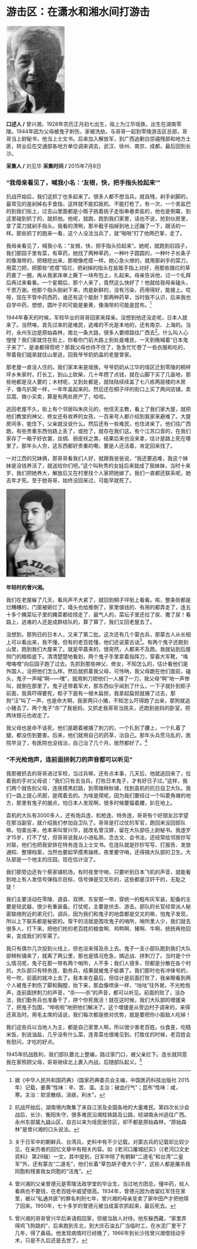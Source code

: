 # 游击区：在潇水和湘水间打游击

![曾兴湘](./../../assets/nobody79.JPG)

**口述人 /** 曾兴湘，1928年农历正月初七出生，祖上为江华瑶族，出生在湖南零陵。1944年因为父母被鬼子刺伤，家被洗劫，与哥哥一起到零陵游击区总部，哥哥当上尉秘书，他当上士文书。后来加入解放军，到广西追剿白崇禧残部和地方土匪，转业后在交通部各地方单位调来调去，武汉、徐州、南京、成都，最后回到长沙。

**采集人 /** 刘见华 **采集时间 /** 2015年7月8日

### “我母亲看见了，喊我小名：‘友根，快，把手指头捡起来’”

抗战开始后，我们这抓丁也多起来了。很多人都不想当兵，就自残，剁手剁脚的，最常见的是剁掉右手食指，这样就不能扣扳机、不能打枪了。有一次，一个卖盐巴的到我们街上，过去山里面都是小贩子挑着挑子走街串巷卖盐的，他也是倒霉，到这里碰到抓丁的，就抓他。他呢，就跑，跑到我们家里，话也不说，抢到伙房里，拿了菜刀就剁手指头。我看的清咧，那半截手指掉到地上还蹦了一下，跟活的一样。那些抓丁的跑来一看，这个人没法当兵了，就“啪啪”打了他两巴掌，走了。

我母亲看见了，喊我小名：“友根，快，把手指头捡起来”。她呢，就跑到后园子，我们那园子里有菜，有草药，她找了两种草药，一种叶子圆圆的，一种叶子长条子的像海带的，把根挖出来，那根像疙瘩一样。她心急火燎的，就用那剁手的菜刀，用菜刀把，把那些“疙瘩”捣烂，把剁掉的指头在盐贩手指上对好，用那些搞烂的草药裹了一圈，再从我家床单上撕下一块布包上，扎起来。母亲告诉他，过一个礼拜后再过来看看。一个星期后，那个人来了，竟然这么快好了！他就给我母亲磕头，千恩万谢。他那个指头刚剁下来，肉是新鲜的，没有污染，药用得好，能接上。哎呀，现在不管中药西药，谁还有这个能耐？那两种药草，当时我不认识，后来我也自学中药，想想，圆叶子的可能是姜黄，像海带的可能是昆布。[^10]

1944年春天的时候，军校毕业的哥哥回家来探亲。没想到他还没走呢，日本人就来了。当然咯，首先过来的是难民，逃难的不光是本地的，还有南京、上海的。当时，永州东边是原始森林，南北一条大路，很多人要顺路往广西去[^11]。什么叫人心惶惶？我们家就住在街上，你看你门前大路上到处是难民，一天到晚喊着“日本鬼子来了”，是谁都得慌吧？那我父母也待不住了，急急忙忙卷了一些衣服和吃的，带着我们姐弟就往山里逃，回我爷爷奶奶盖的老屋曾家。

那老屋一直没人住的。我们家本来是瑶族，爷爷奶奶从江华的瑶区迁到零陵的桐梓坪乡朱家村，打长工，到山上砍柴，几十年攒了点钱，就在山脚下买了几亩地，那些地都是没人要的；木材呢，又到处都是，就陆陆续续盖了七八栋两层楼的木房子，像鸟扒窝一样，一年年盖起来的。然后还在桐子坪的街口上买了两间店铺，卖豆腐、做小买卖，算是有两处房产了，哈哈。

逃回老屋不久，街上有个邻居叫朱庆元的，他信天主教，看上了我们家大屋，就把他们教堂的神父、修女还有收养的女孩，一百来号人都介绍到我家来避难了。大屋房间多，能住下，父亲就没说什么。然后还有一些难民，也住进来了。他们往广西跑，有些贵重东西怕路上丢了，或抢了，就存在我们这。有个江苏口音的，在我们家存了一箱子好衣裳，丝绸、弱皮袄之类，结果后来也没来拿，估计是路上死在哪里了。那年头人穷，这东西都好贵重的嘞，要是人还活着，肯定回来找了。

一对江西的兄妹俩，那哥哥看我们人好，就跟我爸爸说，“我还要逃难，我这个妹妹是没钱养活了，就送给你们吧。”这个叫秋秀的女娃后来就成了我妹妹，当时十来岁，我们把她养大，解放后又在村里找个人家把她嫁了。我们一直都还联系呢，她去年才死。至于她哥哥，始终没回来过，可能早就死了。

![年轻时的曾兴湘。](./../../assets/nobody80.JPG)

**年轻时的曾兴湘。**

我们在老屋躲了几天，看风声不大紧了，就回到桐子坪街上看看。咳，整条街都是烂糟糟的，门窗被砸烂了，墙头也给推倒了，家里值钱的、有用的都弄走了，连五十多个腌菜坛子里的腌菜都给捞走了，最气人的，菜坛子里还拉了尿、撒了尿！看路上，逃难的人还是成群结队的，算了算了，我们又回老屋去了。

没想到，那狗日的日本人，又来了第二批。这次还有几个蒙古兵，那蒙古人从长相上可以看出来，我不懂，但有的老百姓懂，他们还说蒙古话[^12]。有两个鬼子还跑到山里，跑到我们大屋来了。就是早晨来的，很突然，人都来不及跑。我就钻到后屋侧门的粮柜底下。清清楚楚地看到，两个鬼子手里拿着指挥刀，穿着大军靴，“咯噔咯噔”向后园子跑了过去。先抓到那些神父、修女，不知怎么的，估计看他们是外国人，没把他们怎么样。然后就抓着我父母，可怜呐，我父母跪在他们面前，磕头，鬼子一声喊“啊——嘿”，就用刺刀把他们一人捅了一刀，我父母“啊”地一声惨叫，就倒在那里了。鬼子还带着军犬，那东西似乎闻到了什么，一下子就扑到柜子前面，我真吓得要死，柜子下面有一根木扁担，我拿起扁担就捅了过去，那狗“汪”叫了一声，也是命大啊，我家两只小猪，不知怎么吓得跑了出来，那狗就追小猪去了。两个鬼子“杀”了我爸妈，又抓走我哥哥当挑夫，还跑到爸妈的卧室，把两块银元也收走了。

我父母也是命不该死，他们是跪着被捅了刺刀的，一个扎到了腰上，一个扎着了腿，都没伤到要害。后来，他们就用自己的药草，治自己。那年头兵荒马乱的，医院早没了，有医院也没钱治，自己治了几个月，居然都好了。[^13]

### “不光枪炮声，连前面拼刺刀的声音都可以听见”

我那被抓去的哥哥进过军校，当过兵嘛，还有点本事，几天后，他就逃回来了，拉着我的手对父母说：“我们只有去当兵，打败日本鬼子，才有好日子过。”这样，我们两个就告别父母，连夜摸黑赶路，到零陵秧秋铺，找到袁机的抗日自卫大队。我们一路上提心吊胆，是爬着去的。为啥是爬呢，因为我们要经过一个叫菱角塘的地方，那里有鬼子的据点，怕日本人发现啊，很多时候要猫着腰，趴在地上。

袁机的大队有3000多人，还有炮兵连、机枪连、特务连，哥哥有个好朋友吕学望在那当副官，就介绍我们参加自卫队了。哥哥是打过仗的军官，跑回来没回部队嘛，怕查出来，他本来叫曾兴华，就改名曾汉屏，留在大队部任上尉秘书。我虛岁才15岁，打不了仗，但哥哥说我从小进私熟，念古文、会书法，还经常给邻居抄写对联，他们也把我安排在特务连当上士文书。在连队就是抄抄写写、打报告、发放通知、整理档案，当然也要起早摸黑操练，夜里要守哨，还得搞大队部的卫生。大队部是一个地主的庄园，现在估计没了。

我们那旁边还有个蔡家铺机场，有时夜里守哨，只要听到日本飞机的声音，就能看到地上有人发信号弹指示目标，信号弹是交叉形的，这些都是汉奸干的，无耻之徒！

我们主要活动在零陵、道县、双牌、东安那一带，穿统一的粗布灰军装，配备的主要是轻武器，很少有重装备。打仗呢，主要是伏击、游击。部队的长官经常派人秘密联络附近的弟兄们，调兵，因为我们和鬼子的地盘都是交叉的嘛，怕鬼子发现，所以上下联系都是秘密的。常干的活就是围攻鬼子的哨所，哨所里人少，我们就去很多人，打下来，把他们抢的老百姓的粮食啊、鸡鸭啊、猪啊、牛啊，统统再抢回来，变成我们的军需了。

我只有偶尔几次投到火线上，但也没来得及杀上去。鬼子一支小部队跑到我们大队部秧秋铺来了，就离了两公里，那也是情况危急，搞近战、拼刺刀了。当时是个什么情况呢，鬼子在那一带有两个哨所，人不多；我们人很多，但都是分散在各个村的，大队部只有特务连、勤务兵，结果就被鬼子偷袭了。我们那时也有冲锋号的，号一吹，前面的就冲上去了。我本来在最后，但估计是前面打败了，我亲眼看到两个人被鬼子刺伤了脚和胸膛，抬下来，那血像喷泉一样，“咕咕”往外冒。不光枪炮声，连前面拼刺刀的声音，“杀——杀”的声音，都可以听见。前面的败了，没办法，我们勤务兵也准备干了，拼个你死我活！就在这时候，我们大队部的增援来了，把鬼子包围，“哗啦啦”地把他们解决了。这个增援是从旁边村子调来的，来得还真及时。用毛主席的话说，我们每次都是绝对优势，就是要把你小股敌人吃掉！

我们这些兵以当地人为主，都是自己家里人啊，所以很少害老百姓。伙食差，吃糙米饭，别说油盐，几乎没有什么菜，连青菜也很难见到。打胜仗的时候，老百姓会有慰问，才吃的好点。

1945年抗战胜利，我们部队要北上整编，路过家门口，被父亲拦下。连长就同意我在家照顾父母，哥哥继续北上裹入内战，后随部队起义。[^14]

[^10]: 据《中华人民共和国药典》（国家药典委员会主编，中国医药科技出版社 2015年）记载，姜黄“性味：辛、苦、温。主治：破血行气”；昆布“性味：咸，寒。主治：软坚散结，消痰，利水”。

[^11]: 抗战开始后，湖南境内聚集了来自江浙及全国各地的大量难民。第四次长沙会战后，长沙、衡阳失守，很多难民沿湘桂铁路及公路，经湖南永州逃往广西。永州东部属九嶷山区，自古以来为瑶民居住区，却不都是原始森林，“原始森林”是曾兴湘的口头说法。

[^12]: 关于日军中的朝鲜兵、台湾兵，史料中有不少记载，对蒙古兵的记载却比较少见，在亲历者的回忆文章中有相关内容。如《老河口屠城纪实》（《老河口文史资料》 第29辑）一文，其中提到，日军中除了有朝鲜“二道毛”和台湾“二皇军”外，还有蒙古“二道毛”，他们长着“草包胡子傻大个子”，这些人都是屠杀我同胞和残害我女同胞的“活鬼”。

[^13]: 曾兴湘的父亲曾德元是零陵法政学堂的毕业生，当过地方团总，懂中药，给人看病也不要钱，在老百姓中威望很高。1934年，曾德元因为收留红军住在家里，被以“私通共匪”的罪名判刑七年，曾兴湘的母亲变卖了家中田产才把他赎了回来。1950年，七十多岁的曾德元被当成富农抓起来，最后死去。

[^14]: 曾兴湘的哥哥曾兴华后来请假回家，但被当敌人对待。他东躲西藏，“家里弄得鸡飞狗跳的”，后来跑到东北，到大庆石油五厂当临时工，在水泥厂里干了几年，得了鼻癌。他发现病情时已经晚了，1966年到长沙找曾兴湘借钱动手术，只是不久后还是去世了。